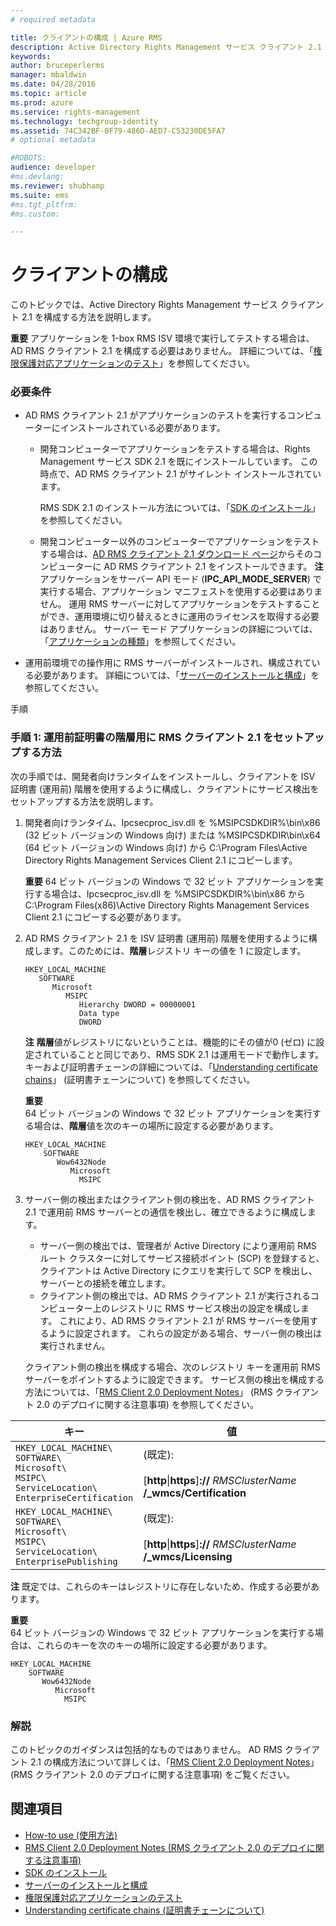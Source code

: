 ```yaml
---
# required metadata

title: クライアントの構成 | Azure RMS
description: Active Directory Rights Management サービス クライアント 2.1 を構成する手順を説明します。
keywords:
author: bruceperlerms
manager: mbaldwin
ms.date: 04/28/2016
ms.topic: article
ms.prod: azure
ms.service: rights-management
ms.technology: techgroup-identity
ms.assetid: 74C342BF-0F79-486D-AED7-C53230DE5FA7
# optional metadata

#ROBOTS:
audience: developer
#ms.devlang:
ms.reviewer: shubhamp
ms.suite: ems
#ms.tgt_pltfrm:
#ms.custom:

---
```


# クライアントの構成

このトピックでは、Active Directory Rights Management サービス クライアント 2.1 を構成する方法を説明します。

**重要**  アプリケーションを 1-box RMS ISV 環境で実行してテストする場合は、AD RMS クライアント 2.1 を構成する必要はありません。 詳細については、「[権限保護対応アプリケーションのテスト](running-your-first-application.md)」を参照してください。

 

### 必要条件

-   AD RMS クライアント 2.1 がアプリケーションのテストを実行するコンピューターにインストールされている必要があります。

    -   開発コンピューターでアプリケーションをテストする場合は、Rights Management サービス SDK 2.1 を既にインストールしています。 この時点で、AD RMS クライアント 2.1 がサイレント インストールされています。

        RMS SDK 2.1 のインストール方法については、「[SDK のインストール](create-your-first-rights-aware-application.md)」を参照してください。

    -   開発コンピューター以外のコンピューターでアプリケーションをテストする場合は、[AD RMS クライアント 2.1 ダウンロード ページ](http://www.microsoft.com/en-us/download/details.aspx?id=38396)からそのコンピューターに AD RMS クライアント 2.1 をインストールできます。
        **注**  アプリケーションをサーバー API モード (**IPC\_API\_MODE\_SERVER**) で実行する場合、アプリケーション マニフェストを使用する必要はありません。 運用 RMS サーバーに対してアプリケーションをテストすることができ、運用環境に切り替えるときに運用のライセンスを取得する必要はありません。 サーバー モード アプリケーションの詳細については、「[アプリケーションの種類](application-types.md)」を参照してください。

         

-   運用前環境での操作用に RMS サーバーがインストールされ、構成されている必要があります。 詳細については、「[サーバーのインストールと構成](how-to-install-and-configure-an-rms-server.md)」を参照してください。

手順

### 手順 1: 運用前証明書の階層用に RMS クライアント 2.1 をセットアップする方法

次の手順では、開発者向けランタイムをインストールし、クライアントを ISV 証明書 (運用前) 階層を使用するように構成し、クライアントにサービス検出をセットアップする方法を説明します。

1.  開発者向けランタイム、Ipcsecproc\_isv.dll を %MSIPCSDKDIR%\\bin\\x86 (32 ビット バージョンの Windows 向け) または %MSIPCSDKDIR\\bin\\x64 (64 ビット バージョンの Windows 向け) から C:\\Program Files\\Active Directory Rights Management Services Client 2.1 にコピーします。

    **重要**  64 ビット バージョンの Windows で 32 ビット アプリケーションを実行する場合は、Ipcsecproc\_isv.dll を %MSIPCSDKDIR%\\bin\\x86 から C:\\Program Files(x86)\\Active Directory Rights Management Services Client 2.1 にコピーする必要があります。

     

2.  AD RMS クライアント 2.1 を ISV 証明書 (運用前) 階層を使用するように構成します。このためには、**階層**レジストリ キーの値を 1 に設定します。

    ```
    HKEY_LOCAL_MACHINE
       SOFTWARE
          Microsoft
             MSIPC
                Hierarchy DWORD = 00000001
                Data type
                DWORD
    ```

    **注**  **階層**値がレジストリにないということは、機能的にその値が0 (ゼロ) に設定されていることと同じであり、RMS SDK 2.1 は運用モードで動作します。 キーおよび証明書チェーンの詳細については、「[Understanding certificate chains](understanding-certificate-chains.md)」 (証明書チェーンについて) を参照してください。

    **重要**  
    64 ビット バージョンの Windows で 32 ビット アプリケーションを実行する場合は、**階層**値を次のキーの場所に設定する必要があります。

    ```
    HKEY_LOCAL_MACHINE
        SOFTWARE
           Wow6432Node
              Microsoft
                MSIPC
    ```
     

3.  サーバー側の検出またはクライアント側の検出を、AD RMS クライアント 2.1 で運用前 RMS サーバーとの通信を検出し、確立できるように構成します。

    -   サーバー側の検出では、管理者が Active Directory により運用前 RMS ルート クラスターに対してサービス接続ポイント (SCP) を登録すると、クライアントは Active Directory にクエリを実行して SCP を検出し、サーバーとの接続を確立します。
    -   クライアント側の検出では、AD RMS クライアント 2.1 が実行されるコンピューター上のレジストリに RMS サービス検出の設定を構成します。 これにより、AD RMS クライアント 2.1 が RMS サーバーを使用するように設定されます。 これらの設定がある場合、サーバー側の検出は実行されません。

    クライアント側の検出を構成する場合、次のレジストリ キーを運用前 RMS サーバーをポイントするように設定できます。 サービス側の検出を構成する方法については、「[RMS Client 2.0 Deployment Notes](https://TechNet.Microsoft.Com/en-us/library/jj159267(WS.10).aspx)」 (RMS クライアント 2.0 のデプロイに関する注意事項) を参照してください。

|キー|値|
|---|-----|
|`HKEY_LOCAL_MACHINE\`<br>`SOFTWARE\`<br>`Microsoft\`<br>`MSIPC\`<br>`ServiceLocation\`<br>`EnterpriseCertification`|(既定):<br><br> [**http**&#124;**https**]**://** *RMSClusterName* **/_wmcs/Certification**|
|`HKEY_LOCAL_MACHINE\`<br>`SOFTWARE\`<br>`Microsoft\`<br>`MSIPC\`<br>`ServiceLocation\`<br>`EnterprisePublishing`|(既定):<br><br> [**http**&#124;**https**]**://** *RMSClusterName* **/_wmcs/Licensing**|


**注**  既定では、これらのキーはレジストリに存在しないため、作成する必要があります。
     
**重要**  
    64 ビット バージョンの Windows で 32 ビット アプリケーションを実行する場合は、これらのキーを次のキーの場所に設定する必要があります。


    HKEY_LOCAL_MACHINE
        SOFTWARE
           Wow6432Node
              Microsoft
                MSIPC
    

### 解説

このトピックのガイダンスは包括的なものではありません。 AD RMS クライアント 2.1 の構成方法について詳しくは、「[RMS Client 2.0 Deployment Notes](https://TechNet.Microsoft.Com/en-us/library/jj159267(WS.10).aspx)」 (RMS クライアント 2.0 のデプロイに関する注意事項) をご覧ください。

## 関連項目


* [How-to use (使用方法)](how-to-use-msipc.md)
* [RMS Client 2.0 Deployment Notes (RMS クライアント 2.0 のデプロイに関する注意事項)](https://TechNet.Microsoft.Com/en-us/library/jj159267(WS.10).aspx)
* [SDK のインストール](create-your-first-rights-aware-application.md)
* [サーバーのインストールと構成](how-to-install-and-configure-an-rms-server.md)
* [権限保護対応アプリケーションのテスト](running-your-first-application.md)
* [Understanding certificate chains (証明書チェーンについて)](understanding-certificate-chains.md)
 

 


<!--HONumber=Apr16_HO4-->


